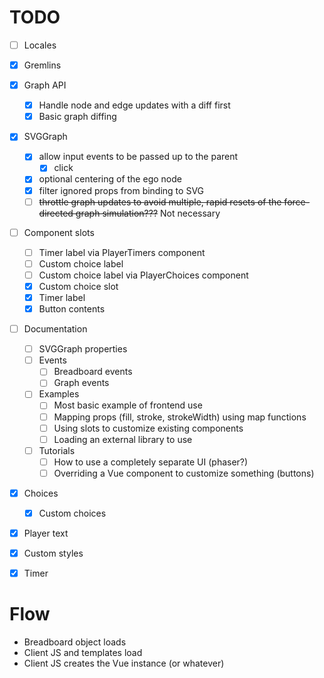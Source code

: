 # TODO
- [ ] Locales
- [x] Gremlins
- [x] Graph API
    - [x] Handle node and edge updates with a diff first
    - [x] Basic graph diffing
- [x] SVGGraph
    - [x] allow input events to be passed up to the parent
        - [x] click
    - [x] optional centering of the ego node
    - [x] filter ignored props from binding to SVG
    - [ ] ~~throttle graph updates to avoid multiple, rapid resets of the force-directed graph simulation???~~ Not necessary
- [ ] Component slots
    - [ ] Timer label via PlayerTimers component
    - [ ] Custom choice label
    - [ ] Custom choice label via PlayerChoices component
    - [x] Custom choice slot
    - [x] Timer label
    - [x] Button contents
- [ ] Documentation
    - [ ] SVGGraph properties
    - [ ] Events
        - [ ] Breadboard events
        - [ ] Graph events
    - [ ] Examples
        - [ ] Most basic example of frontend use
        - [ ] Mapping props (fill, stroke, strokeWidth) using map functions
        - [ ] Using slots to customize existing components
        - [ ] Loading an external library to use
    - [ ] Tutorials
        - [ ] How to use a completely separate UI (phaser?)
        - [ ] Overriding a Vue component to customize something (buttons)
- [x] Choices
  - [x] Custom choices
- [x] Player text
- [x] Custom styles
- [x] Timer


# Flow
- Breadboard object loads
- Client JS and templates load
- Client JS creates the Vue instance (or whatever)
